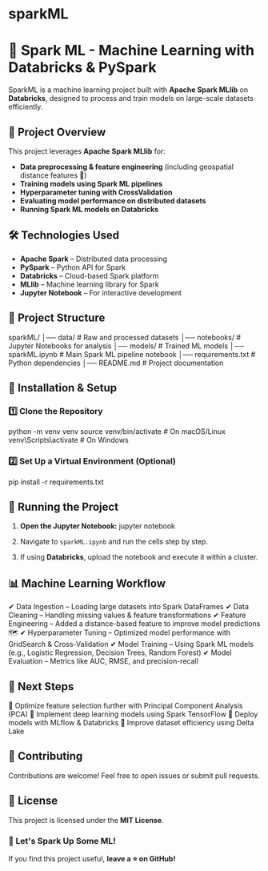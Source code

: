 # sparkML

# 🚀 Spark ML - Machine Learning with Databricks & PySpark

SparkML is a machine learning project built with **Apache Spark MLlib** on **Databricks**, designed to process and train models on large-scale datasets efficiently.

## 📖 Project Overview
This project leverages **Apache Spark MLlib** for:
- **Data preprocessing & feature engineering** (including geospatial distance features 📍)
- **Training models using Spark ML pipelines**
- **Hyperparameter tuning with CrossValidation**
- **Evaluating model performance on distributed datasets**
- **Running Spark ML models on Databricks**

## 🛠️ Technologies Used
- **Apache Spark** – Distributed data processing
- **PySpark** – Python API for Spark
- **Databricks** – Cloud-based Spark platform
- **MLlib** – Machine learning library for Spark
- **Jupyter Notebook** – For interactive development

## 📂 Project Structure
sparkML/ │── data/ # Raw and processed datasets │── notebooks/ # Jupyter Notebooks for analysis │── models/ # Trained ML models │── sparkML.ipynb # Main Spark ML pipeline notebook │── requirements.txt # Python dependencies │── README.md # Project documentation

## 🔧 Installation & Setup
### 1️⃣ Clone the Repository
python -m venv venv source venv/bin/activate # On macOS/Linux venv\Scripts\activate # On Windows


### 2️⃣ Set Up a Virtual Environment (Optional)
pip install -r requirements.txt


## 🚀 Running the Project
1. **Open the Jupyter Notebook:**
jupyter notebook

2. Navigate to `sparkML.ipynb` and run the cells step by step.
3. If using **Databricks**, upload the notebook and execute it within a cluster.

## 📊 Machine Learning Workflow
✔ Data Ingestion – Loading large datasets into Spark DataFrames
✔ Data Cleaning – Handling missing values & feature transformations
✔ Feature Engineering – Added a distance-based feature to improve model predictions 🗺️
✔ Hyperparameter Tuning – Optimized model performance with GridSearch & Cross-Validation
✔ Model Training – Using Spark ML models (e.g., Logistic Regression, Decision Trees, Random Forest)
✔ Model Evaluation – Metrics like AUC, RMSE, and precision-recall

## 📌 Next Steps
🔹 Optimize feature selection further with Principal Component Analysis (PCA)
🔹 Implement deep learning models using Spark TensorFlow
🔹 Deploy models with MLflow & Databricks
🔹 Improve dataset efficiency using Delta Lake

## 🤝 Contributing
Contributions are welcome! Feel free to open issues or submit pull requests.

## 📜 License
This project is licensed under the **MIT License**.

### 🚀 Let's Spark Up Some ML!
If you find this project useful, **leave a ⭐️ on GitHub!**

